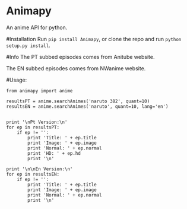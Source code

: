 Animapy
=======

An anime API for python.

#Installation
Run `pip install Animapy`, or clone the repo and run `python setup.py install`.

#Info
The PT subbed episodes comes from Anitube website.

The EN subbed episodes comes from NWanime website.

#Usage:
```
from animapy import anime

resultsPT = anime.searchAnimes('naruto 382', quant=10)
resultsEN = anime.searchAnimes('naruto', quant=10, lang='en')


print '\nPt Version:\n'
for ep in resultsPT:
    if ep != '':
        print 'Title: ' + ep.title
        print 'Image: ' + ep.image
        print 'Normal: ' + ep.normal
        print 'HD: ' + ep.hd
        print '\n'

print '\n\nEn Version:\n'
for ep in resultsEN:
    if ep != '':
        print 'Title: ' + ep.title
        print 'Image: ' + ep.image
        print 'Normal: ' + ep.normal
        print '\n'
```
